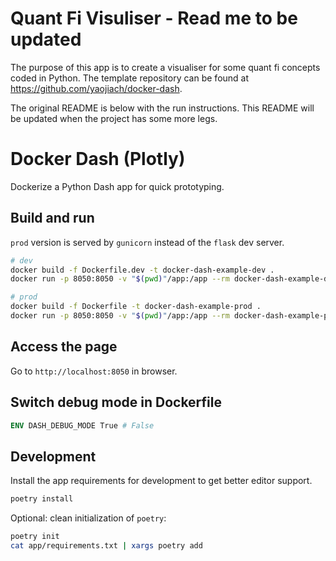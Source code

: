 # Quant Fi Visuliser - Read me to be updated
The purpose of this app is to create a visualiser for some quant fi concepts coded in Python. The template repository can be found at 
https://github.com/yaojiach/docker-dash. 


The original README is below with the run instructions. This README will be updated when the project has some more legs.



# Docker Dash (Plotly)

Dockerize a Python Dash app for quick prototyping.

## Build and run

`prod` version is served by `gunicorn` instead of the `flask` dev server.

```sh
# dev
docker build -f Dockerfile.dev -t docker-dash-example-dev .
docker run -p 8050:8050 -v "$(pwd)"/app:/app --rm docker-dash-example-dev

# prod
docker build -f Dockerfile -t docker-dash-example-prod .
docker run -p 8050:8050 -v "$(pwd)"/app:/app --rm docker-dash-example-prod
```

## Access the page

Go to `http://localhost:8050` in browser.

## Switch debug mode in Dockerfile

```dockerfile
ENV DASH_DEBUG_MODE True # False
```

## Development

Install the app requirements for development to get better editor support.

```sh
poetry install
```

Optional: clean initialization of `poetry`:

```sh
poetry init
cat app/requirements.txt | xargs poetry add
```
